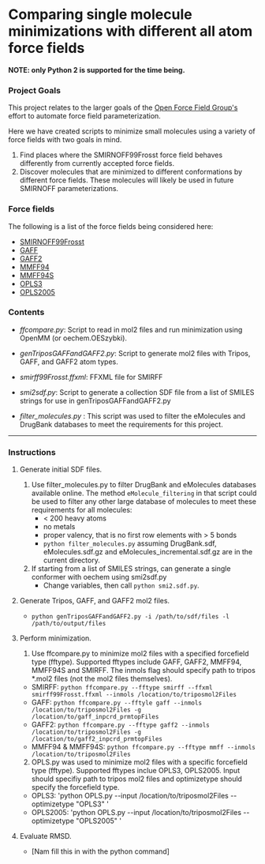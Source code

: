 # Comparing single molecule minimizations with different all atom force fields

**NOTE: only Python 2 is supported for the time being.**

### Project Goals

This project relates to the larger goals of the 
[Open Force Field Group's](https://github.com/open-forcefield-group)
effort to automate force field parameterization. 

Here we have created scripts to minimize small molecules using a variety of force fields with two goals in mind. 
1. Find places where the SMIRNOFF99Frosst force field behaves differently from currently accepted force fields.
2. Discover molecules that are minimized to different conformations by different force fields. These molecules will likely be used in future SMIRNOFF parameterizations. 

### Force fields 

The following is a list of the force fields being considered here:

* [SMIRNOFF99Frosst](https://github.com/open-forcefield-group/smirff99Frosst)
* [GAFF](http://ambermd.org/antechamber/gaff.html)
* [GAFF2](https://mulan.swmed.edu/group/gaff.php)
* [MMFF94](http://open-babel.readthedocs.io/en/latest/Forcefields/mmff94.html)
* [MMFF94S](http://open-babel.readthedocs.io/en/latest/Forcefields/mmff94.html)
* [OPLS3](http://pubs.acs.org/doi/abs/10.1021/acs.jctc.5b00864)
* [OPLS2005](http://dx.doi.org/10.1002/jcc.20292)

### Contents

* *ffcompare.py*: Script to read in mol2 files and run minimization using OpenMM (or oechem.OESzybki).

* *genTriposGAFFandGAFF2.py*: Script to generate mol2 files with Tripos, GAFF, and GAFF2 atom types.

* *smirff99Frosst.ffxml*: FFXML file for SMIRFF

* *smi2sdf.py*: Script to generate a collection SDF file from a list of SMILES strings for use in genTriposGAFFandGAFF2.py

* *filter_molecules.py* : This script was used to filter the eMolecules and DrugBank databases to meet the requirements for this project.  

___

### Instructions

1. Generate initial SDF files.
    1. Use filter_molecules.py to filter DrugBank and eMolecules databases available online. The method `eMolecule_filtering` in that script could be used to filter any other large database of molecules to meet these requirements for all molecules:
        * < 200 heavy atoms
        * no metals
        * proper valency, that is no first row elements with > 5 bonds
        * `python filter_molecules.py` assuming DrugBank.sdf, eMolecules.sdf.gz and eMolecules_incremental.sdf.gz are in the current directory. 
    2. If starting from a list of SMILES strings, can generate a single conformer with oechem using smi2sdf.py
        * Change variables, then call `python smi2.sdf.py`.

2. Generate Tripos, GAFF, and GAFF2 mol2 files.
    * `python genTriposGAFFandGAFF2.py -i /path/to/sdf/files -l /path/to/output/files` 
3. Perform minimization.
   1. Use ffcompare.py to minimize mol2 files with a specified forcefield type (fftype). Supported fftypes include GAFF, GAFF2, MMFF94, MMFF94S and SMIRFF. The inmols flag should specify path to tripos \*.mol2 files (not the mol2 files themselves).
   * SMIRFF: `python ffcompare.py --fftype smirff --ffxml smirff99Frosst.ffxml --inmols /location/to/triposmol2Files`
   * GAFF: `python ffcompare.py --fftyle gaff --inmols /location/to/triposmol2Files -g /location/to/gaff_inpcrd_prmtopFiles`
   * GAFF2: `python ffcompare.py --fftype gaff2 --inmols /location/to/triposmol2Files -g /location/to/gaff2_inpcrd_prmtopFiles`
   * MMFF94 & MMFF94S: `python ffcompare.py --fftype mmff --inmols /location/to/triposmol2Files`
   2. OPLS.py was used to minimize mol2 files with a specific forcefield type (fftype). Supported fftypes inclue OPLS3, OPLS2005. Input should specifiy path to tripos mol2 files and optimizetype should specify the forcefield type.
   * OPLS3: 'python OPLS.py --input /location/to/triposmol2Files --optimizetype "OPLS3" '
   * OPLS2005: 'python OPLS.py --input /location/to/triposmol2Files --optimizetype "OPLS2005" '
      
4. Evaluate RMSD.
   * [Nam fill this in with the python command]
